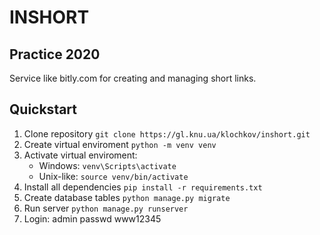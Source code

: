 # INSHORT

## Practice 2020
Service like bitly.com for creating and managing short links.

## Quickstart
1. Clone repository `git clone https://gl.knu.ua/klochkov/inshort.git`
2. Create virtual enviroment `python -m venv venv`
3. Activate virtual enviroment:
    * Windows: `venv\Scripts\activate`
    * Unix-like: `source venv/bin/activate` 
4. Install all dependencies `pip install -r requirements.txt`
5. Create database tables `python manage.py migrate`
6. Run server `python manage.py runserver`
7. Login: admin passwd www12345 

